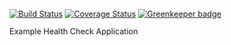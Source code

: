 [![Build Status](https://travis-ci.org/nodeshift-starters/nodejs-health-check-redhat.svg?branch=master)](https://travis-ci.org/nodeshift-starters/nodejs-health-check-redhat) [![Coverage Status](https://coveralls.io/repos/github/nodeshift-starters/nodejs-health-check-redhat/badge.svg?branch=master)](https://coveralls.io/github/nodeshift-starters/nodejs-health-check-redhat?branch=master) [![Greenkeeper badge](https://badges.greenkeeper.io/nodeshift-starters/nodejs-health-check-redhat.svg)](https://greenkeeper.io/)

Example Health Check Application
